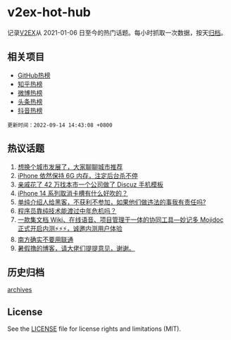# v2ex-hot-hub

 记录[V2EX](https://www.v2ex.com/)从 2021-01-06 日至今的热门话题。每小时抓取一次数据，按天[归档](archives)。
 
 ## 相关项目

- [GitHub热榜](https://github.com/lonnyzhang423/github-hot-hub)
- [知乎热榜](https://github.com/lonnyzhang423/zhihu-hot-hub)
- [微博热榜](https://github.com/lonnyzhang423/weibo-hot-hub)
- [头条热榜](https://github.com/lonnyzhang423/toutiao-hot-hub)
- [抖音热榜](https://github.com/lonnyzhang423/douyin-hot-hub)


 `更新时间：2022-09-14 14:43:08 +0800`

## 热议话题

1. [想换个城市发展了，大家聊聊城市推荐](https://www.v2ex.com/t/879714)
1. [iPhone 依然保持 6G 内存，注定后台杀不停](https://www.v2ex.com/t/879906)
1. [亲戚花了 42 万找本市一个公司做了 Discuz 手机模板](https://www.v2ex.com/t/879840)
1. [iPhone 14 系列取消卡槽有什么好吹的？](https://www.v2ex.com/t/879761)
1. [单纯介绍人给黑客，不获利不参加，如果他们做违法的事我有责任吗?](https://www.v2ex.com/t/879752)
1. [程序员靠纯技术能渡过中年危机吗？](https://www.v2ex.com/t/879797)
1. [一款集文档 Wiki、在线语音、项目管理于一体的协同工具—妙记多 Mojidoc 正式开启内测⚡️⚡️⚡️，诚邀内测用户体验](https://www.v2ex.com/t/879800)
1. [南方确实不要用联通](https://www.v2ex.com/t/879870)
1. [暑假撸的博客，请大佬们提提意见，谢谢。](https://www.v2ex.com/t/879833)

## 历史归档

[archives](archives)

## License

See the [LICENSE](LICENSE) file for license rights and limitations (MIT).
